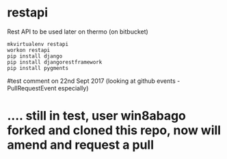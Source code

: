 # restapi
Rest API to be used later on thermo (on bitbucket)


    mkvirtualenv restapi
    workon restapi
    pip install django
    pip install djangorestframework
    pip install pygments

#test comment on 22nd Sept 2017 (looking at github events -PullRequestEvent especially)
# .... still in test, user win8abago forked and cloned this repo, now will amend and request a pull


